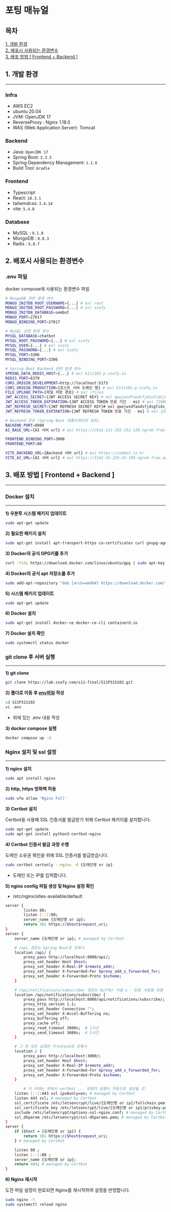 # 포팅 매뉴얼

## 목차
[1. 개발 환경](#1-개발-환경) <br>
[2. 배포시 사용되는 환경변수](#2-배포시-사용되는-환경변수) <br>
[3. 배포 방법 [ Frontend + Backend ]](#3-배포-방법--frontend--backend-) <br>

## 1. 개발 환경

---

### Infra

- AWS EC2
- ubuntu 20.04
- JVM: OpenJDK 17
- ReverseProxy : Nginx 1.18.0
- WAS (Web Application Server): Tomcat

### Backend

- Java: `OpenJDK 17`
- Spring Boot: `3.3.3`
- Spring Dependency Management: `1.1.6`
- Build Tool: `Gradle`

### Frontend

- Typescript
- React: `18.3.1`
- tailwindcss: `3.4.14`
- vite: `5.4.8`

### Database

- MySQL : `9.1.0`
- MongoDB : `8.0.3`
- Radis : `5.0.7`

## 2. 배포시 사용되는 환경변수

### .env 파일
docker compose에 사용되는 환경변수 파일

```bash
# MongoDB 관련 환경 변수
MONGO_INITDB_ROOT_USERNAME={...} # ex) root
MONGO_INITDB_ROOT_PASSWORD={...} # ex) ssafy
MONGO_INITDB_DATABASE=sembot
MONGO_PORT=27017
MONGO_BINDING_PORT=27017

# MySQL 관련 환경 변수
MYSQL_DATABASE=chatbot
MYSQL_ROOT_PASSWORD={...} # ex) ssafy
MYSQL_USER={...} # ex) ssafy
MYSQL_PASSWORD={...} # ex) ssafy
MYSQL_PORT=3306
MYSQL_BINDING_PORT=3306

# Spring Boot Backend 관련 환경 변수
SPRING_DATA_REDIS_HOST={...} # ex) k11s102.p.ssafy.io 
REDIS_PORT=6379
CORS_ORIGIN_DEVELOPMENT=http://localhost:5173
CORS_ORIGIN_PRODUCTION={호스트 서버 도메인 명} # ex) k11s102.p.ssafy.io
FILE_UPLOAD_PATH={파일 저장 경로} # ex) /files
JWT_ACCESS_SECRET={JWT ACCESS SECRET KEY} # ex) qwejwsdfaodsfjdsofidsjqwejwsdfaodsfjdsoffoidsjkfdqwejwsdfaodsfjdsofidsjqwejwsdfaodsfjdsoffoidsjkfdhssdadfjdhssdadfjd
JWT_ACCESS_TOKEN_EXPIRATION={JWT ACCESS TOKEN 만료 기간 - ms} # ex) 7200000
JWT_REFRESH_SECRET={JWT REFRESH SECRET KEY}# ex) qwejwsdfaodsfjdsgfidsjqwejwsdfaodsfjdsoffoidsjkfdqwedwsdfaodsfjdsofidsjqwejwsddaodsfjdsoffoidsjkfdhssdadfjdhssdadwid
JWT_REFRESH_TOKEN_EXPIRATION={JWT REFRESH TOKEN 만료 기간 - ms} # ex) 1209600000

# Backend 포트 (Spring Boot 애플리케이션 포트)
BACKEND_PORT=8080
AI_BASE_URL={AI 서버 url} # ex) https://cba1-211-192-252-139.ngrok-free.app

FRONTEND_BINDING_PORT=3000
FRONTEND_PORT=80

VITE_BACKEND_URL={Backend 서버 url} # ex) https://sembot.co.kr
VITE_AI_URL={AI 서버 url} # ex) https://1242-35-226-42-109.ngrok-free.app
```

## 3. 배포 방법 [ Frontend + Backend ]

---

### **Docker 설치**

---

**1) 우분투 시스템 패키지 업데이트**

```bash
sudo apt-get update
```

**2) 필요한 패키지 설치**

```bash
sudo apt-get install apt-transport-https ca-certificates curl gnupg-agent software-properties-common
```

**3) Docker의 공식 GPG키를 추가**

```bash
curl -fsSL https://download.docker.com/linux/ubuntu/gpg | sudo apt-key add -
```

**4) Docker의 공식 apt 저장소를 추가**

```bash
sudo add-apt-repository "deb [arch=amd64] https://download.docker.com/linux/ubuntu $(lsb_release -cs) stable"
```

**5) 시스템 패키지 업데이트**

```bash
sudo apt-get update
```

**6) Docker 설치**

```bash
sudo apt-get install docker-ce docker-ce-cli containerd.io
```

**7) Docker 설치 확인**

```bash
sudo systemctl status docker
```

### **git clone 후 서버 실행**

---

**1) git clone**

```bash
git clone https://lab.ssafy.com/s11-final/S11P31S102.git
```

**2) 폴더로 이동 후 [env파일](https://www.notion.so/698e11e49eaf4ad4b8e1e52684f07dae?pvs=21) 작성**

```bash
cd S11P31S102
vi .env
```

- 위에 있는 .env 내용 작성

**3) docker compose 실행**

```bash
docker compose up -d
```

### Nginx 설치 및 ssl 설정

---

**1) nginx 설치**

```bash
sudo apt install nginx
```

**2) http, https 방화벽 허용**

```bash
sudo ufw allow 'Nginx Full'
```

**3) Certbot 설치**

Certbot을 사용해 SSL 인증서를 발급받기 위해 Certbot 패키지를 설치합니다.

```bash
sudo apt-get update
sudo apt-get install python3-certbot-nginx
```

**4) Certbot 인증서 발급 과정 수행**

도메인 소유권 확인을 위해 SSL 인증서를 발급받습니다.

```bash
sudo certbot certonly --nginx -d {도메인명 or ip}
```

- 도메인 또는 IP를 입력합니다.

**5) nginx config 파일 생성 및 Nginx 설정 확인**

- /etc/nginx/sites-available/default

```bash
server {
        listen 80;
        listen [::]:80;
        server_name {도메인명 or ip};
        return 301 https://$host$request_uri;
}
server {
    server_name {도메인명 or ip}; # managed by Certbot

    # /api 경로는 Spring Boot로 프록시
    location /api/ {
        proxy_pass http://localhost:8080/api/;
        proxy_set_header Host $host;
        proxy_set_header X-Real-IP $remote_addr;
        proxy_set_header X-Forwarded-For $proxy_add_x_forwarded_for;
        proxy_set_header X-Forwarded-Proto $scheme;
    }

    # /api/notifications/subscribe/ 경로는 buffer 사용 x - SSE 사용을 위함
    location /api/notifications/subscribe/ {
        proxy_pass http://localhost:8080/api/notifications/subscribe/;
        proxy_http_version 1.1;
        proxy_set_header Connection "";
        proxy_set_header X-Accel-Buffering no;
        proxy_buffering off;
        proxy_cache off;
        proxy_read_timeout 3600s;  # 1시간
        proxy_send_timeout 3600s;  # 1시간
    }

    # 그 외 모든 요청은 frontend로 프록시
    location / {
        proxy_pass http://localhost:3000/;
        proxy_set_header Host $host;
        proxy_set_header X-Real-IP $remote_addr;
        proxy_set_header X-Forwarded-For $proxy_add_x_forwarded_for;
        proxy_set_header X-Forwarded-Proto $scheme;
    }

		# 이 아래는 위에서 certbot ... 명령어 실행시 자동으로 생성될 것
    listen [::]:443 ssl ipv6only=on; # managed by Certbot
    listen 443 ssl; # managed by Certbot
    ssl_certificate /etc/letsencrypt/live/{도메인명 or ip}/fullchain.pem; # managed by Certbot
    ssl_certificate_key /etc/letsencrypt/live/{도메인명 or ip}/privkey.pem; # managed by Certbot
    include /etc/letsencrypt/options-ssl-nginx.conf; # managed by Certbot
    ssl_dhparam /etc/letsencrypt/ssl-dhparams.pem; # managed by Certbot
}
server {
    if ($host = {도메인명 or ip}) {
        return 301 https://$host$request_uri;
    } # managed by Certbot

    listen 80 ;
    listen [::]:80 ;
    server_name {도메인명 or ip};
    return 404; # managed by Certbot
}

```

**6) Nginx 재시작**

도전 파일 설정이 완료되면 Nginx를 재시작하여 설정을 반영합니다.

```bash
sudo nginx -t
sudo systemctl reload nginx
```